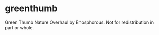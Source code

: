 greenthumb
==========

Green Thumb Nature Overhaul by Enosphorous. Not for redistribution in part or whole.

